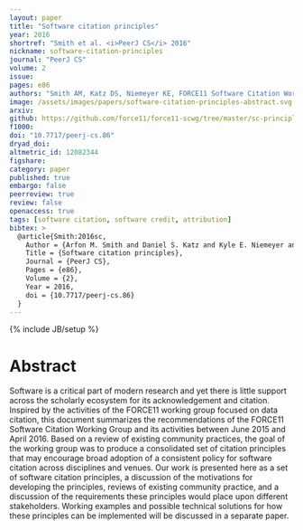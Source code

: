 ```yaml
---
layout: paper
title: "Software citation principles"
year: 2016
shortref: "Smith et al. <i>PeerJ CS</i> 2016"
nickname: software-citation-principles
journal: "PeerJ CS"
volume: 2
issue:
pages: e86
authors: "Smith AM, Katz DS, Niemeyer KE, FORCE11 Software Citation Working Group"
image: /assets/images/papers/software-citation-principles-abstract.svg
arxiv:
github: https://github.com/force11/force11-scwg/tree/master/sc-principles
f1000:
doi: "10.7717/peerj-cs.86"
dryad_doi:
altmetric_id: 12082344
figshare:
category: paper
published: true
embargo: false
peerreview: true
review: false
openaccess: true
tags: [software citation, software credit, attribution]
bibtex: >
  @article{Smith:2016sc,
    Author = {Arfon M. Smith and Daniel S. Katz and Kyle E. Niemeyer and {FORCE11 Software Citation Working Group}},
    Title = {Software citation principles},
    Journal = {PeerJ CS},
    Pages = {e86},
    Volume = {2},
    Year = 2016,
    doi = {10.7717/peerj-cs.86}
  }
---
```

{% include JB/setup %}

# Abstract

Software is a critical part of modern research and yet there is little support across the scholarly ecosystem for its acknowledgement and citation. Inspired by the activities of the FORCE11 working group focused on data citation, this document summarizes the recommendations of the FORCE11 Software Citation Working Group and its activities between June 2015 and April 2016. Based on a review of existing community practices, the goal of the working group was to produce a consolidated set of citation principles that may encourage broad adoption of a consistent policy for software citation across disciplines and venues. Our work is presented here as a set of software citation principles, a discussion of the motivations for developing the principles, reviews of existing community practice, and a discussion of the requirements these principles would place upon different stakeholders. Working examples and possible technical solutions for how these principles can be implemented will be discussed in a separate paper.
